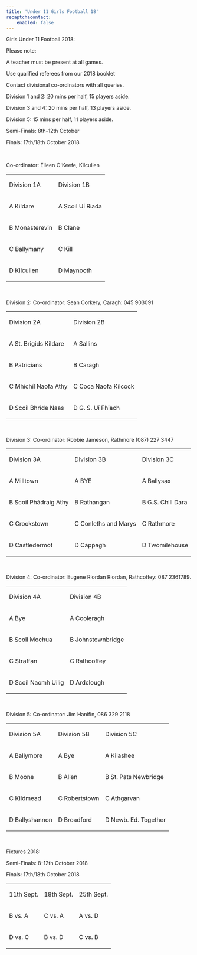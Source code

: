 ```yaml
---
title: 'Under 11 Girls Football 18'
recaptchacontact:
    enabled: false
---
```


<p>Girls Under 11 Football 2018: </p>
<p>Please note:</p>
<p>A teacher must be present at all games.</p>
<p>Use qualified referees from our 2018 booklet</p>
<p>Contact divisional co-ordinators with all queries.</p>
<p>Division 1 and 2: 20 mins per half, 15 players aside.</p>
<p>Division 3 and 4: 20 mins per half, 13 players aside.</p>
<p>Division 5: 15 mins per half, 11 players aside.</p>
<p>Semi-Finals: 8th-12th October</p>
<p>Finals: 17th/18th October 2018</p>
<br>
<p>Co-ordinator: Eileen O'Keefe, Kilcullen</p>
<table>
<tbody>
<tr>
<td>
<p>Division 1A</p>
</td>
<td>
<p>Division 1B</p>
</td>
</tr>
<tr>
<td>
<p>A Kildare</p>
</td>
<td>
<p>A Scoil U&iacute; Riada</p>
</td>
</tr>
<tr>
<td>
<p>B Monasterevin</p>
</td>
<td>
<p>B Clane</p>
</td>
</tr>
<tr>
<td>
<p>C Ballymany</p>
</td>
<td>
<p>C Kill</p>
</td>
</tr>
<tr>
<td>
<p>D Kilcullen</p>
</td>
<td>
<p>D Maynooth</p>
</td>
</tr>
</tbody>
</table>
<br>
<p>Division 2: Co-ordinator: Sean Corkery, Caragh: 045 903091</p>
<table>
<tbody>
<tr>
<td>
<p>Division 2A</p>
</td>
<td>
<p>Division 2B</p>
</td>
</tr>
<tr>
<td>
<p>A St. Brigids Kildare</p>
</td>
<td>
<p>A Sallins</p>
</td>
</tr>
<tr>
<td>
<p>B Patricians</p>
</td>
<td>
<p>B Caragh</p>
</td>
</tr>
<tr>
<td>
<p>C Mhich&iacute;l Naofa Athy</p>
</td>
<td>
<p>C Coca Naofa Kilcock</p>
</td>
</tr>
<tr>
<td>
<p>D Scoil Bhr&iacute;de Naas</p>
</td>
<td>
<p>D G. S. U&iacute; Fhiach</p>
</td>
</tr>
</tbody>
</table>
<br>

<p>Division 3: Co-ordinator: Robbie Jameson, Rathmore ‭(087) 227 3447‬</p>
<table>
<tbody>
<tr>
<td>
<p>Division 3A</p>
</td>
<td>
<p>Division 3B</p>
</td>
<td>
<p>Division 3C</p>
</td>
</tr>
<tr>
<td>
<p>A Milltown</p>
</td>
<td>
<p>A BYE</p>
</td>
<td>
<p>A Ballysax</p>
</td>
</tr>
<tr>
<td>
<p>B Scoil Ph&aacute;draig Athy</p>
</td>
<td>
<p>B Rathangan</p>
</td>
<td>
<p>B G.S. Chill Dara</p>
</td>
</tr>
<tr>
<td>
<p>C Crookstown</p>
</td>
<td>
<p>C Conleths and Marys</p>
</td>
<td>
<p>C Rathmore</p>
</td>
</tr>
<tr>
<td>
<p>D Castledermot</p>
</td>
<td>
<p>D Cappagh</p>
</td>
<td>
<p>D Twomilehouse</p>
</td>
</tr>
</tbody>
</table>
<br>

<p>Division 4: Co-ordinator: Eugene Riordan Riordan, Rathcoffey: 087 2361789.</p>
<table>
<tbody>
<tr>
<td>
<p>Division 4A</p>
</td>
<td>
<p>Division 4B</p>
</td>
</tr>
<tr>
<td>
<p>A Bye</p>
</td>
<td>
<p>A Cooleragh</p>
</td>
</tr>
<tr>
<td>
<p>B Scoil Mochua</p>
</td>
<td>
<p>B Johnstownbridge</p>
</td>
</tr>
<tr>
<td>
<p>C Straffan</p>
</td>
<td>
<p>C Rathcoffey</p>
</td>
</tr>
<tr>
<td>
<p>D Scoil Naomh Uilig</p>
</td>
<td>
<p>D Ardclough</p>
</td>
</tr>
</tbody>
</table>
<br>
<p>Division 5: Co-ordinator: Jim Hanifin, 086 329 2118‬</p>
<table>
<tbody>
<tr>
<td>
<p>Division 5A</p>
</td>
<td>
<p>Division 5B</p>
</td>
<td>
<p>Division 5C</p>
</td>
</tr>
<tr>
<td>
<p>A Ballymore</p>
</td>
<td>
<p>A Bye</p>
</td>
<td>
<p>A Kilashee</p>
</td>
</tr>
<tr>
<td>
<p>B Moone</p>
</td>
<td>
<p>B Allen</p>
</td>
<td>
<p>B St. Pats Newbridge</p>
</td>
</tr>
<tr>
<td>
<p>C Kildmead</p>
</td>
<td>
<p>C Robertstown</p>
</td>
<td>
<p>C Athgarvan</p>
</td>
</tr>
<tr>
<td>
<p>D Ballyshannon</p>
</td>
<td>
<p>D Broadford</p>
</td>
<td>
<p>D Newb. Ed. Together</p>
</td>
</tr>
</tbody>
</table>
<br>

<p>Fixtures 2018: </p>
<p>Semi-Finals: 8-12th October 2018</p>
<p>Finals: 17th/18th October 2018</p>
<table>
<tbody>
<tr>
<td>
<p>11th Sept.</p>
</td>
<td>
<p>18th Sept.</p>
</td>
<td>
<p>25th Sept.</p>
</td>
</tr>
<tr>
<td>
<p>B vs. A</p>
</td>
<td>
<p>C vs. A</p>
</td>
<td>
<p>A vs. D</p>
</td>
</tr>
<tr>
<td>
<p>D vs. C</p>
</td>
<td>
<p>B vs. D</p>
</td>
<td>
<p>C vs. B</p>
</td>
</tr>
</tbody>
</table>